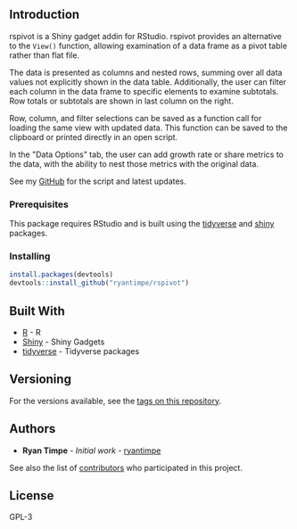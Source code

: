 ## Introduction

rspivot is a Shiny gadget addin for RStudio. rspivot provides an alternative to the `View()` function, allowing examination of a data frame as a pivot table rather than flat file.

The data is presented as columns and nested rows, summing over all data values not explicitly shown in the data table. Additionally, the user can filter each column in the data frame to specific elements to examine subtotals. Row totals or subtotals are shown in last column on the right.

Row, column, and filter selections can be saved as a function call for loading the same view with updated data. This function can be saved to the clipboard or printed directly in an open script.

In the "Data Options" tab, the user can add growth rate or share metrics to the data, with the ability to nest those metrics with the original data.

See my [GitHub](https://github.com/ryantimpe/rspivot) for the script and latest updates. 

### Prerequisites

This package requires RStudio and is built using the [tidyverse](https://github.com/tidyverse/tidyverse) and [shiny](http://shiny.rstudio.com/articles/gadgets.html) packages. 


### Installing

``` r
install.packages(devtools)
devtools::install_github("ryantimpe/rspivot")
```
## Built With

* [R](https://www.r-project.org/) - R
* [Shiny](http://shiny.rstudio.com/articles/gadgets.html) - Shiny Gadgets
* [tidyverse](https://github.com/tidyverse/tidyverse) - Tidyverse packages

## Versioning

For the versions available, see the [tags on this repository](https://github.com/ryantimpe/rspivot/tags). 

## Authors

* **Ryan Timpe** - *Initial work* - [ryantimpe](https://github.com/ryantimpe)

See also the list of [contributors](https://github.com/ryantimpe/rspivot/contributors) who participated in this project.

## License

GPL-3



